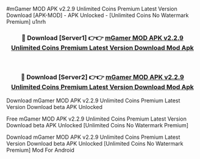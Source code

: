 #mGamer MOD APK v2.2.9 Unlimited Coins Premium Latest Version Download [APK-MOD] - APK Unlocked - [Unlimited Coins No Watermark Premium] u1nrh



<div align="center">

<h3>🔴 Download [Server1] 👉👉 <a href="https://momento.my/?title=mGamer_MOD_APK_v2.2.9_Unlimited_Coins_Premium_Latest_Version_Download">mGamer MOD APK v2.2.9 Unlimited Coins Premium Latest Version Download Mod Apk</a></h3><br>

<h3>🔴 Download [Server2] 👉👉 <a href="https://momento.my/?title=mGamer_MOD_APK_v2.2.9_Unlimited_Coins_Premium_Latest_Version_Download">mGamer MOD APK v2.2.9 Unlimited Coins Premium Latest Version Download Mod Apk</a></h3>
</div>



Download mGamer MOD APK v2.2.9 Unlimited Coins Premium Latest Version Download beta APK Unlocked

Free mGamer MOD APK v2.2.9 Unlimited Coins Premium Latest Version Download beta APK Unlocked [Unlimited Coins No Watermark Premium]

Download mGamer MOD APK v2.2.9 Unlimited Coins Premium Latest Version Download beta APK Unlocked [Unlimited Coins No Watermark Premium] Mod For Android
